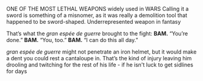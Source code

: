 ONE OF THE MOST LETHAL WEAPONS widely used in WARS 
Calling it a sword is something of a misnomer, as it was really a demolition tool that happened to be sword-shaped.
Underrepresented weapon in fantasy

That’s what the _gran espée de guerre_ brought to the fight: **BAM.** “You’re done.” **BAM.** “You, too.” **BAM.** “I can do this all day.”

_gran espée de guerre_ might not penetrate an iron helmet, but it would make a dent you could rest a cantaloupe in. That’s the kind of injury leaving him drooling and twitching for the rest of his life - if he isn't luck to get sidlines for days